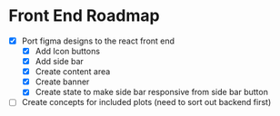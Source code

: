 # Front End Roadmap

- [X] Port figma designs to the react front end
    - [X] Add Icon buttons
    - [X] Add side bar
    - [X] Create content area
    - [X] Create banner
    - [X] Create state to make side bar responsive from side bar button

- [ ] Create concepts for included plots (need to sort out backend first)